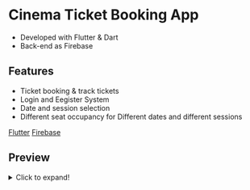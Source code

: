 # Cinema Ticket Booking App

- Developed with Flutter & Dart
- Back-end as Firebase

## Features
- Ticket booking & track tickets
- Login and Eegister System
- Date and session selection
- Different seat occupancy for Different dates and different sessions


[Flutter](https://flutter.dev/docs/cookbook)
[Firebase](https://firebase.google.com)


## Preview
<details>
  <summary>Click to expand!</summary>
  
  ## App Screens
  - Login & Register
  <img src="https://github.com/cihatfurkaneken/CinemaTickets/blob/master/Screenshots/login.jpg?raw=true" alt="drawing" width="200"/> <img src="https://github.com/cihatfurkaneken/CinemaTickets/blob/master/Screenshots/register.jpg?raw=true" alt="drawing" width="200"/>

- Main & Theaters Screen
<img src="https://github.com/cihatfurkaneken/CinemaTickets/blob/master/Screenshots/mainscreen.jpg?raw=true" alt="drawing" width="200"/> <img src="https://github.com/cihatfurkaneken/CinemaTickets/blob/master/Screenshots/theaters.jpg?raw=true" alt="drawing" width="200"/>

- Movie Details
<img src="https://github.com/cihatfurkaneken/CinemaTickets/blob/master/Screenshots/moviedetails.jpg?raw=true" alt="drawing" width="200"/> <img src="https://github.com/cihatfurkaneken/CinemaTickets/blob/master/Screenshots/moviedetails2.jpg" alt="drawing" width="200"/>

- Seat Selection
<img src="https://github.com/cihatfurkaneken/CinemaTickets/blob/master/Screenshots/seat.jpg?raw=true" alt="drawing" width="200"/> <img src="https://github.com/cihatfurkaneken/CinemaTickets/blob/master/Screenshots/seatselection.jpg?raw=true" alt="drawing" width="200"/>

- Ticket Details
<img src="https://github.com/cihatfurkaneken/CinemaTickets/blob/master/Screenshots/ticketdetails.jpg?raw=true" alt="drawing" width="200"/> 

- User & My Tickets
<img src="https://github.com/cihatfurkaneken/CinemaTickets/blob/master/Screenshots/user.jpg?raw=true" alt="drawing" width="200"/> <img src="https://github.com/cihatfurkaneken/CinemaTickets/blob/master/Screenshots/mytickets.jpg?raw=true" alt="drawing" width="200"/>

    ## Firebase Example



</details>

